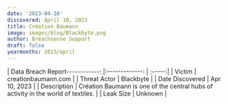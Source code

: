 ```yaml
---
date: '2023-04-10'
discovered: April 10, 2023
title: Création Baumann
image: images/blog/Blackbyte.png
author: Breachsense Support
draft: false
yearmonths: 2023/april
---
```


| Data Breach Report------------:     |:-------------:    | :-----:|
| Victim      | creationbaumann.com      | 
| Threat Actor      | Blackbyte      | 
| Date Discovered      | Apr 10, 2023      | 
| Description      | Création Baumann is one of the central hubs of activity in the world of textiles.      | 
| Leak Size      | Unknown      | 

